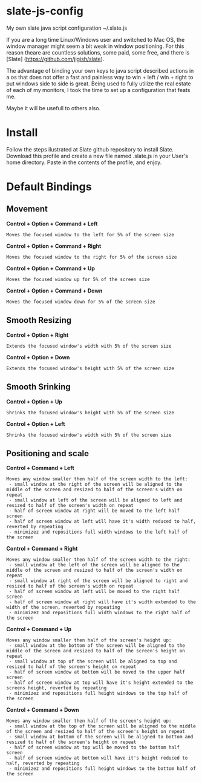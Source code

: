 slate-js-config
===============

My own slate java script configuration ~/.slate.js

If you are a long time Linux/Windows user and switched to Mac OS, the window manager might seem a bit weak in window positioning. For this reason theare are countless solutions, some paid, some free, and there is [Slate] (https://github.com/jigish/slate).

The advantage of binding your own keys to java script described actions in a os that does not offer a fast and painless way to win + left / win + right to put windows side to side is great. Being used to fully utilize the real estate of each of my monitors, I took the time to set up a configuration that feats me.

Maybe it will be usefull to others also.

Install
=======
Follow the steps ilustrated at Slate github repository to install Slate. Download this profile and create a new file named .slate.js in your User's home directory. Paste in the contents of the profile, and enjoy.


Default Bindings
================
Movement
--------
**Control + Option + Command + Left**
```
Moves the focused window to the left for 5% of the screen size
```
**Control + Option + Command + Right**
```
Moves the focused window to the right for 5% of the screen size
```
**Control + Option + Command + Up**
```
Moves the focused window up for 5% of the screen size
```
**Control + Option + Command + Down**
```
Moves the focused window down for 5% of the screen size
```

Smooth Resizing
---------------
**Control + Option + Right**
```
Extends the focused window's width with 5% of the screen size
```
**Control + Option + Down**
```
Extends the focused window's height with 5% of the screen size
```

Smooth Srinking
---------------
**Control + Option + Up**
```
Shrinks the focused window's height with 5% of the screen size
```
**Control + Option + Left**
```
Shrinks the focused window's width with 5% of the screen size
```

Positioning and scale
---------------------
**Control + Command + Left**
```
Moves any window smaller then half of the screen width to the left:
 - small window at the right of the screen will be aligned to the middle of the screen and resized to half of the screen's width on repeat
 - small window at left of the screen will be aligned to left and resized to half of the screen's width on repeat
 - half of screen window at right will be moved to the left half screen
 - half of screen window at left will have it's width reduced to half, reverted by repeating
 - minimizez and repositions full width windows to the left half of the screen
```

**Control + Command + Right**
```
Moves any window smaller then half of the screen width to the right:
 - small window at the left of the screen will be aligned to the middle of the screen and resized to half of the screen's width on repeat
 - small window at right of the screen will be aligned to right and resized to half of the screen's width on repeat
 - half of screen window at left will be moved to the right half screen
 - half of screen window at right will have it's width extended to the width of the screen, reverted by repeating
 - minimizez and repositions full width windows to the right half of the screen
```

**Control + Command + Up**
```
Moves any window smaller then half of the screen's height up:
 - small window at the bottom of the screen will be aligned to the middle of the screen and resized to half of the screen's height on repeat
 - small window at top of the screen will be aligned to top and resized to half of the screen's height on repeat
 - half of screen window at bottom will be moved to the upper half screen
 - half of screen window at top will have it's height extended to the screens height, reverted by repeating
 - minimizez and repositions full height windows to the top half of the screen
```

**Control + Command + Down**
```
Moves any window smaller then half of the screen's height up:
 - small window at the top of the screen will be aligned to the middle of the screen and resized to half of the screen's height on repeat
 - small window at bottom of the screen will be aligned to bottom and resized to half of the screen's height on repeat
 - half of screen window at top will be moved to the bottom half screen
 - half of screen window at bottom will have it's height reduced to half, reverted by repeating
 - minimizez and repositions full height windows to the bottom half of the screen
```
